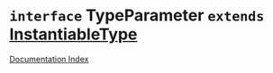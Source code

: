 # `interface` TypeParameter `extends` [InstantiableType](../interface.InstantiableType/README.md)

[Documentation Index](../README.md)

